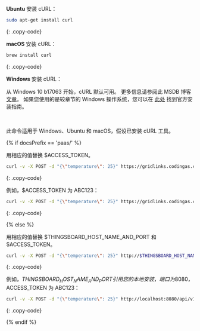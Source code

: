 **Ubuntu** 安装 cURL：

```bash
sudo apt-get install curl
```
{: .copy-code}


**macOS** 安装 cURL：

```bash
brew install curl
```
{: .copy-code}

**Windows** 安装 cURL：

从 Windows 10 b17063 开始，cURL 默认可用。
更多信息请参阅此 MSDB 博客 [文章](https://blogs.msdn.microsoft.com/commandline/2018/01/18/tar-and-curl-come-to-windows/)。
如果您使用的是较章节的 Windows 操作系统，您可以在 [此处](https://curl.haxx.se/) 找到官方安装指南。

<br>

此命令适用于 Windows、Ubuntu 和 macOS，假设已安装 cURL 工具。

{% if docsPrefix == 'paas/' %}

用相应的值替换 $ACCESS_TOKEN。

```bash
curl -v -X POST -d "{\"temperature\": 25}" https://gridlinks.codingas.com/api/v1/$ACCESS_TOKEN/telemetry --header "Content-Type:application/json"
```
{: .copy-code}

例如，$ACCESS_TOKEN 为 ABC123：

```bash
curl -v -X POST -d "{\"temperature\": 25}" https://gridlinks.codingas.com/api/v1/ABC123/telemetry --header "Content-Type:application/json"
```
{: .copy-code}

{% else %}

用相应的值替换 $THINGSBOARD_HOST_NAME_AND_PORT 和 $ACCESS_TOKEN。

```bash
curl -v -X POST -d "{\"temperature\": 25}" http://$THINGSBOARD_HOST_NAME_AND_PORT/api/v1/$ACCESS_TOKEN/telemetry --header "Content-Type:application/json"
```
{: .copy-code}

例如，$THINGSBOARD_HOST_NAME_AND_PORT 引用您的本地安装，端口为 8080，$ACCESS_TOKEN 为 ABC123：

```bash
curl -v -X POST -d "{\"temperature\": 25}" http://localhost:8080/api/v1/ABC123/telemetry --header "Content-Type:application/json"
```
{: .copy-code}

{% endif %}